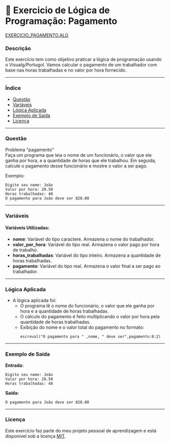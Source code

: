 
# 🚀 Exercicio de Lógica de Programação: Pagamento

<a href="/logica-de-programação/VisualG_Portugol/Estrutura_Sequencial/Exercicios/exercicio_pagamento/EXERCICIO_PAGAMENTO.ALG">EXERCICIO_PAGAMENTO.ALG</a>

### Descrição

Este exercício tem como objetivo praticar a lógica de programação usando o Visualg/Portugol. Vamos calcular o pagamento de um trabalhador com base nas horas trabalhadas e no valor por hora fornecido.

---

### Índice

- [Questão](#questão)
- [Variáveis](#variáveis)
- [Lógica Aplicada](#lógica-aplicada)
- [Exemplo de Saída](#exemplo-de-saída)
- [Licença](#licença)

---

### Questão

Problema "pagamento"  
Faça um programa que leia o nome de um funcionário, o valor que ele ganha por hora, e a quantidade de horas que ele trabalhou. Em seguida, calcule o pagamento desse funcionário e mostre o valor a ser pago.

Exemplo:
```
Digite seu nome: João  
Valor por hora: 20.50  
Horas trabalhadas: 40  
O pagamento para João deve ser 820.00
```

---

### Variáveis

#### Variáveis Utilizadas:

- **nome**: Variável do tipo caractere. Armazena o nome do trabalhador.
- **valor_por_hora**: Variável do tipo real. Armazena o valor pago por hora de trabalho.
- **horas_trabalhadas**: Variável do tipo inteiro. Armazena a quantidade de horas trabalhadas.
- **pagamento**: Variável do tipo real. Armazena o valor final a ser pago ao trabalhador.

---

### Lógica Aplicada

- A lógica aplicada foi:
  - O programa lê o nome do funcionário, o valor que ele ganha por hora e a quantidade de horas trabalhadas.
  - O cálculo do pagamento é feito multiplicando o valor por hora pela quantidade de horas trabalhadas.
  - Exibição do nome e o valor total do pagamento no formato:
    ```portugol
    escreval("O pagamento para " ,nome, " deve ser",pagamento:8:2)
    ```

---

### Exemplo de Saída

**Entrada:**
```
Digite seu nome: João
Valor por hora: 20.50
Horas trabalhadas: 40
```

**Saída:**
```
O pagamento para João deve ser 820.00
```

---

### Licença

Este exercício faz parte do meu projeto pessoal de aprendizagem e está disponível sob a licença [MIT](/LICENSE.md).
